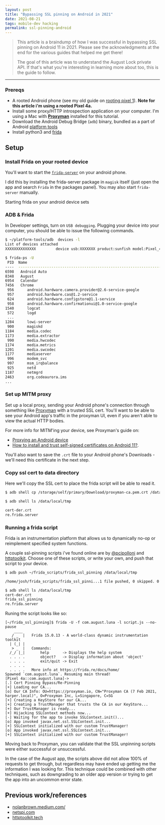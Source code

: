```yaml
---
layout: post
title: "Bypassing SSL pinning on Android in 2021"
date: 2021-08-21
tags: mobile-dev hacking
permalink: ssl-pinning-android
---
```

<!-- ![1.png]({{site.url}}/assets/resources-ssl-pinning-android/1.png) -->

> This article is a braindump of how I was successful in bypassing SSL pinning on Android 11 in 2021.  Please see the acknowledgments at the end for the various guides that helped me get there!  
>
> The goal of this article was to understand the August Lock private API. If that's what you're interesting in learning more about too, this is the guide to follow.

----

### Prereqs
- A rooted Android phone (see my old guide on [rooting pixel 1](https://joshspicer.com/root-pixel-1)).  **Note for this article i'm using a rooted Pixel 4a.**
- Install some proxy/HTTP introspection application on your computer. I'm using a Mac with **[Proxyman](http://proxyman.io)** installed for this tutorial.
- Download the Android Debug Bridge (`adb`) binary, bundled as a part of Android [platform tools](https://developer.android.com/studio/command-line/adb)
- Install python3 and [frida](https://frida.re)

## Setup
### Install Frida on your rooted device

You'll want to start the [`frida-server`](https://frida.re/docs/android/) on your android phone.  

I did this by installing the frida-server package in `magisk` itself (just open the app and search `Frida` in the packages panel).  You may also start `frida-server` manually. 

Starting frida on your android device sets 

### ADB & Frida

In Developer settings, turn on `USB debugging`.  Plugging your device into your computer, you should be able to issue the following commands.


```bash
$ ~/platform-tools/adb  devices -l
List of devices attached
XXXXXXXXXXXXXX         device usb:XXXXXXX product:sunfish model:Pixel_4a device:sunfish transport_id:1

$ frida-ps -U
 PID  Name
----  -----------------------------------------------------------------------------------------------------
6598   Android Auto
8348   August
6954   Calendar
7456   Chrome
 956      android.hardware.camera.provider@2.6-service-google
 957      android.hardware.cas@1.2-service
 624      android.hardware.configstore@1.1-service
 958      android.hardware.confirmationui@1.0-service-google
1540      logcat
 572      logd
 ...
1284      lowi-server
 900      magiskd
1184      media.codec
1173      media.extractor
 990      media.hwcodec
1174      media.metrics
1201      media.swcodec
1177      mediaserver
 996      modem_svc
 997      msm_irqbalance
 925      netd
1187      netmgrd
2463      org.codeaurora.ims
...
 ```

### Set up MITM proxy

Set up a local proxy, sending your Android phone's connection through something like [Proxyman](http://proxyman.io) with a trusted SSL cert.  You'll want to be able to see your Android app's traffic in the proxyman UI, even if you aren't able to view the actual HTTP bodies.

For more info for MITM'ing your device, see Proxyman's guide on:

- [Proxying an Android device](https://docs.proxyman.io/debug-devices/android-device)
- [How to install and trust self-signed certificates on Android 11?](https://proxyman.io/posts/2020-09-29-Install-And-Trust-Self-Signed-Certificate-On-Android-11).

You'll also want to save the `.crt` file to your Android phone's Downloads - we'll need this certificate in the next step.

### Copy ssl cert to data directory

Here we'll copy the SSL cert to place the frida script will be able to read it.

```bash
$ adb shell cp /storage/self/primary/Download/proxyman-ca.pem.crt /data/local/tmp/cert-der.crt

$ adb shell ls /data/local/tmp

cert-der.crt
re.frida.server
```

### Running a frida script

Frida is an instrumentation platform that allows us to dynamically no-op or reimplement specified system functions.

A couple ssl-pinning scripts i've found online are by [@pcipolloni](https://codeshare.frida.re/@pcipolloni/universal-android-ssl-pinning-bypass-with-frida/) and [httptoolkit](https://github.com/httptoolkit/frida-android-unpinning).  Choose one of these scripts, or write your own, and push that script to your device.

 ```bash
$ adb push ~/frida_scripts/frida_ssl_pinning /data/local/tmp

/home/josh/frida_scripts/frida_ssl_pinni...1 file pushed, 0 skipped. 0.3 MB/s (2972 bytes in 0.011s)

$ adb shell ls /data/local/tmp
cert-der.crt
frida_ssl_pinning
re.frida.server
 ```

 Runing the script looks like so:

 ```
[~/frida_ssl_pinning]$ frida -U -f com.august.luna -l script.js --no-pause
     ____
    / _  |   Frida 15.0.13 - A world-class dynamic instrumentation toolkit
   | (_| |
    > _  |   Commands:
   /_/ |_|       help      -> Displays the help system
   . . . .       object?   -> Display information about 'object'
   . . . .       exit/quit -> Exit
   . . . .
   . . . .   More info at https://frida.re/docs/home/
Spawned `com.august.luna`. Resuming main thread!
[Pixel 4a::com.august.luna]->
[.] Cert Pinning Bypass/Re-Pinning
[+] Loading our CA...
[o] Our CA Info: OU=https://proxyman.io, CN="Proxyman CA (7 Feb 2021, harper.local)", O=Proxyman Inc, L=Singapore, C=SG
[+] Creating a KeyStore for our CA...
[+] Creating a TrustManager that trusts the CA in our KeyStore...
[+] Our TrustManager is ready...
[+] Hijacking SSLContext methods now...
[-] Waiting for the app to invoke SSLContext.init()...
[o] App invoked javax.net.ssl.SSLContext.init...
[+] SSLContext initialized with our custom TrustManager!
[o] App invoked javax.net.ssl.SSLContext.init...
[+] SSLContext initialized with our custom TrustManager!
```

Moving back to Proxyman, you can validate that the SSL unpinning scripts were either successful or unsuccessful.  

In the case of the August app, the scripts above did not allow 100% of requests to get through, but regardless may have ended up getting me the information I was looking for.  This technique could be combined with other techniques, such as downgrading to an older app version or trying to get the app into an uncommon error state.

## Previous work/references
- [nolanbrown.medium.com/](https://nolanbrown.medium.com/the-process-of-reverse-engineering-the-august-lock-api-9dbd12ab65cb)
- [netspi.com](https://www.netspi.com/blog/technical/four-ways-bypass-android-ssl-verification-certificate-pinning/)
- [httptoolkit.tech](https://httptoolkit.tech/blog/frida-certificate-pinning/)